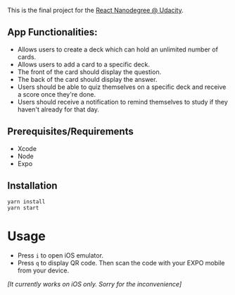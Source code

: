 This is the final project for the [React Nanodegree @ Udacity](https://www.udacity.com/course/react-nanodegree--nd019).

## App Functionalities:

* Allows users to create a deck which can hold an unlimited number of cards.
* Allows users to add a card to a specific deck.
* The front of the card should display the question.
* The back of the card should display the answer.
* Users should be able to quiz themselves on a specific deck and receive a score once they're done.
* Users should receive a notification to remind themselves to study if they haven't already for that day.

## Prerequisites/Requirements

   - Xcode
   - Node
   - Expo

## Installation

```
yarn install
yarn start
```

# Usage

- Press `i` to open iOS emulator.
- Press `q` to display QR code. Then scan the code with your EXPO mobile from your device.

*[It currently works on iOS only. Sorry for the inconvenience]*